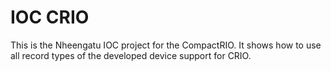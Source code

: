 # IOC CRIO

This is the Nheengatu IOC project for the CompactRIO. It shows how to use all record types of the developed device support for CRIO.
